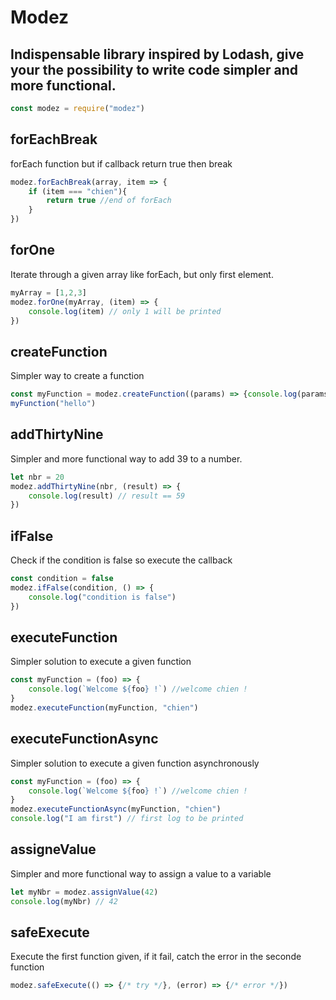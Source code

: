 # Modez

## Indispensable library inspired by Lodash, give your the possibility to write code simpler and more functional.

```javascript
const modez = require("modez")
```

## forEachBreak

forEach function but if callback return true then break

```javascript
modez.forEachBreak(array, item => {
    if (item === "chien"){
        return true //end of forEach
    }
})
```

## forOne

Iterate through a given array like forEach, but only first element.

```javascript
myArray = [1,2,3]
modez.forOne(myArray, (item) => {
    console.log(item) // only 1 will be printed
})
```

## createFunction

Simpler way to create a function

```javascript
const myFunction = modez.createFunction((params) => {console.log(params)})
myFunction("hello")
```


## addThirtyNine

Simpler and more functional way to add 39 to a number.

```javascript
let nbr = 20
modez.addThirtyNine(nbr, (result) => {
    console.log(result) // result == 59
}) 
```

## ifFalse

Check if the condition is false so execute the callback

```javascript
const condition = false 
modez.ifFalse(condition, () => {
    console.log("condition is false")
})
```

## executeFunction

Simpler solution to execute a given function 

```javascript
const myFunction = (foo) => {
    console.log(`Welcome ${foo} !`) //welcome chien !
}
modez.executeFunction(myFunction, "chien")
```

## executeFunctionAsync

Simpler solution to execute a given function asynchronously

```javascript
const myFunction = (foo) => {
    console.log(`Welcome ${foo} !`) //welcome chien !
}
modez.executeFunctionAsync(myFunction, "chien")
console.log("I am first") // first log to be printed
```

## assigneValue

Simpler and more functional way to assign a value to a variable

```javascript
let myNbr = modez.assignValue(42)
console.log(myNbr) // 42
```

## safeExecute

Execute the first function given, if it fail, catch the error in the seconde function

```javascript
modez.safeExecute(() => {/* try */}, (error) => {/* error */})
```

